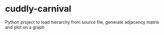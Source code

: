 # cuddly-carnival
Python project to load hierarchy from source file, generate adjacency matrix and plot on a graph
